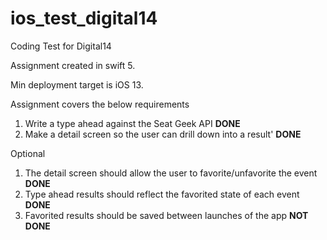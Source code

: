 # ios_test_digital14
Coding Test for Digital14

Assignment created in swift 5.

Min deployment target is iOS 13.

Assignment covers the below requirements
1. Write a type ahead against the Seat Geek API  **DONE**
2. Make a detail screen so the user can drill down into a result' **DONE**

Optional
1. The detail screen should allow the user to favorite/unfavorite the event **DONE**
2. Type ahead results should reflect the favorited state of each event **DONE**
3. Favorited results should be saved between launches of the app **NOT DONE**
